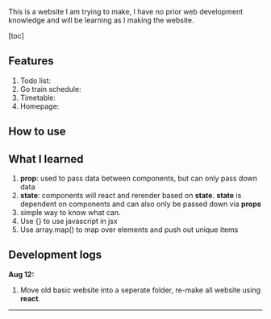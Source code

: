 
This is a website I am trying to make, I have no prior web development knowledge and will be learning as I making the website.


[toc]



## Features

1. Todo list: 
2. Go train schedule:
3. Timetable:
4. Homepage:

## How to use



## What I learned
1. **prop**: used to pass data between components, but can only pass down data
2. **state**: components will react and rerender based on **state**. **state** is dependent on components and can also only be passed down via **props**
3. simple way to know what can. 
2. Use {} to use javascript in jsx
3. Use array.map() to map over elements and push out unique items


## Development logs

**Aug 12:**

1. Move old basic website into a seperate folder, re-make all website using **react**.

---

